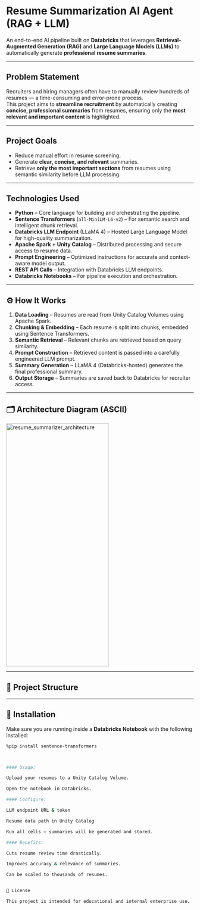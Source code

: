 # Resume Summarization AI Agent (RAG + LLM)

An end-to-end AI pipeline built on **Databricks** that leverages **Retrieval-Augmented Generation (RAG)** and **Large Language Models (LLMs)** to automatically generate **professional resume summaries**.

---

##  Problem Statement
Recruiters and hiring managers often have to manually review hundreds of resumes — a time-consuming and error-prone process.  
This project aims to **streamline recruitment** by automatically creating **concise, professional summaries** from resumes, ensuring only the **most relevant and important content** is highlighted.

---

##  Project Goals
- Reduce manual effort in resume screening.
- Generate **clear, concise, and relevant** summaries.
- Retrieve **only the most important sections** from resumes using semantic similarity before LLM processing.

---

##  Technologies Used
- **Python** – Core language for building and orchestrating the pipeline.
- **Sentence Transformers** (`all-MiniLM-L6-v2`) – For semantic search and intelligent chunk retrieval.
- **Databricks LLM Endpoint** (LLaMA 4) – Hosted Large Language Model for high-quality summarization.
- **Apache Spark + Unity Catalog** – Distributed processing and secure access to resume data.
- **Prompt Engineering** – Optimized instructions for accurate and context-aware model output.
- **REST API Calls** – Integration with Databricks LLM endpoints.
- **Databricks Notebooks** – For pipeline execution and orchestration.

---

## ⚙️ How It Works
1. **Data Loading** – Resumes are read from Unity Catalog Volumes using Apache Spark.
2. **Chunking & Embedding** – Each resume is split into chunks, embedded using Sentence Transformers.
3. **Semantic Retrieval** – Relevant chunks are retrieved based on query similarity.
4. **Prompt Construction** – Retrieved content is passed into a carefully engineered LLM prompt.
5. **Summary Generation** – LLaMA 4 (Databricks-hosted) generates the final professional summary.
6. **Output Storage** – Summaries are saved back to Databricks for recruiter access.

---

## 🗂 Architecture Diagram (ASCII)

<img width="276" height="653" alt="resume_summarizer_architecture" src="https://github.com/user-attachments/assets/3a7f4552-4a37-4a29-8cc2-eb9d0b23353e" />
     
    
---

## 📂 Project Structure


---

## 🚀 Installation
Make sure you are running inside a **Databricks Notebook** with the following installed:
```bash
%pip install sentence-transformers



#### Usage:

Upload your resumes to a Unity Catalog Volume.

Open the notebook in Databricks.

#### Configure:

LLM endpoint URL & token

Resume data path in Unity Catalog

Run all cells — summaries will be generated and stored.

#### Benefits:

Cuts resume review time drastically.

Improves accuracy & relevance of summaries.

Can be scaled to thousands of resumes.


📜 License

This project is intended for educational and internal enterprise use.
